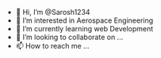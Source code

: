- 👋 Hi, I’m @Sarosh1234
- 👀 I’m interested in Aerospace Engineering
- 🌱 I’m currently learning web Development
- 💞️ I’m looking to collaborate on ...
- 📫 How to reach me ...

<!---
Sarosh1234/Sarosh1234 is a ✨ special ✨ repository because its `README.md` (this file) appears on your GitHub profile.
You can click the Preview link to take a look at your changes.
--->
